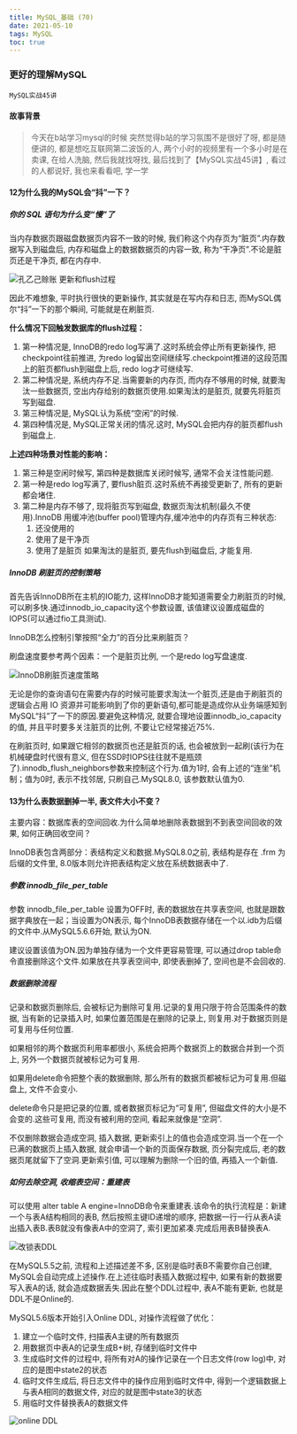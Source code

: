 ```yaml
---
title: MySQL_基础 (70)
date: 2021-05-10
tags: MySQL
toc: true
---
```


### 更好的理解MySQL
    MySQL实战45讲

<!-- more -->

#### 故事背景
> 今天在b站学习mysql的时候 突然觉得b站的学习氛围不是很好了呀, 都是随便讲的, 都是想吃互联网第二波饭的人, 两个小时的视频里有一个多小时是在卖课,  在给人洗脑, 然后我就找呀找, 最后找到了【MySQL实战45讲】, 看过的人都说好, 我也来看看吧, 学一学

#### 12为什么我的MySQL会“抖”一下？

##### 你的 SQL 语句为什么变“慢”了

当内存数据页跟磁盘数据页内容不一致的时候, 我们称这个内存页为“脏页”.内存数据写入到磁盘后, 内存和磁盘上的数据数据页的内容一致, 称为“干净页”.不论是脏页还是干净页, 都在内存中.

![孔乙己赊账 更新和flush过程](/img/20210510_1.png)


因此不难想象, 平时执行很快的更新操作, 其实就是在写内存和日志, 而MySQL偶尔“抖”一下的那个瞬间, 可能就是在刷脏页.

**什么情况下回触发数据库的flush过程：**

1. 第一种情况是, InnoDB的redo log写满了.这时系统会停止所有更新操作, 把checkpoint往前推进, 为redo log留出空间继续写.checkpoint推进的这段范围上的脏页都flush到磁盘上后, redo log才可继续写.
2. 第二种情况是, 系统内存不足.当需要新的内存页, 而内存不够用的时候, 就要淘汰一些数据页, 空出内存给别的数据页使用.如果淘汰的是脏页, 就要先将脏页写到磁盘.
3. 第三种情况是, MySQL认为系统“空闲”的时候.
4. 第四种情况是, MySQL正常关闭的情况.这时, MySQL会把内存的脏页都flush到磁盘上.


**上述四种场景对性能的影响：**

1. 第三种是空闲时候写, 第四种是数据库关闭时候写, 通常不会关注性能问题.
2. 第一种是redo log写满了, 要flush脏页.这时系统不再接受更新了, 所有的更新都会堵住.
3. 第二种是内存不够了, 现将脏页写到磁盘, 数据页淘汰机制(最久不使用).InnoDB 用缓冲池(buffer pool)管理内存,缓冲池中的内存页有三种状态:
	1. 还没使用的
	2. 使用了是干净页
	3. 使用了是脏页
    如果淘汰的是脏页, 要先flush到磁盘后, 才能复用.

##### InnoDB 刷脏页的控制策略

首先告诉InnoDB所在主机的IO能力, 这样InnoDB才能知道需要全力刷脏页的时候, 可以刷多快.通过innodb_io_capacity这个参数设置, 该值建议设置成磁盘的IOPS(可以通过fio工具测试).

InnoDB怎么控制引擎按照“全力”的百分比来刷脏页？

刷盘速度要参考两个因素：一个是脏页比例, 一个是redo log写盘速度.

![InnoDB刷脏页速度策略](/img/20210510_2.png)


无论是你的查询语句在需要内存的时候可能要求淘汰一个脏页,还是由于刷脏页的逻辑会占用 IO 资源并可能影响到了你的更新语句,都可能是造成你从业务端感知到 MySQL“抖”了一下的原因.要避免这种情况, 就要合理地设置innodb_io_capacity的值, 并且平时要多关注脏页的比例, 不要让它经常接近75%.

在刷脏页时, 如果跟它相邻的数据页也还是脏页的话, 也会被放到一起刷(该行为在机械硬盘时代很有意义, 但在SSD时IOPS往往就不是瓶颈了).innodb_flush_neighbors参数来控制这个行为.值为1时, 会有上述的“连坐”机制；值为0时, 表示不找邻居, 只刷自己.MySQL8.0, 该参数默认值为0.

#### 13为什么表数据删掉一半, 表文件大小不变？

主要内容：数据库表的空间回收.为什么简单地删除表数据到不到表空间回收的效果, 如何正确回收空间？

InnoDB表包含两部分：表结构定义和数据.MySQL8.0之前, 表结构是存在 .frm 为后缀的文件里, 8.0版本则允许把表结构定义放在系统数据表中了.

##### 参数 innodb_file_per_table

参数 innodb_file_per_table 设置为OFF时, 表的数据放在共享表空间, 也就是跟数据字典放在一起；当设置为ON表示, 每个InnoDB表数据存储在一个以.idb为后缀的文件中.从MySQL5.6.6开始, 默认为ON.

建议设置该值为ON.因为单独存储为一个文件更容易管理, 可以通过drop table命令直接删除这个文件.如果放在共享表空间中, 即使表删掉了, 空间也是不会回收的.

##### 数据删除流程

记录和数据页删除后, 会被标记为删除可复用.记录的复用只限于符合范围条件的数据, 当有新的记录插入时, 如果位置范围是在删除的记录上, 则复用.对于数据页则是可复用与任何位置.

如果相邻的两个数据页利用率都很小, 系统会把两个数据页上的数据合并到一个页上, 另外一个数据页就被标记为可复用.

如果用delete命令把整个表的数据删除, 那么所有的数据页都被标记为可复用.但磁盘上, 文件不会变小.

delete命令只是把记录的位置, 或者数据页标记为“可复用”, 但磁盘文件的大小是不会变的.这些可复用, 而没有被利用的空间, 看起来就像是“空洞”.

不仅删除数据会造成空洞, 插入数据, 更新索引上的值也会造成空洞.当一个在一个已满的数据页上插入数据, 就会申请一个新的页面保存数据, 页分裂完成后, 老的数据页尾就留下了空洞.更新索引值, 可以理解为删除一个旧的值, 再插入一个新值.

##### 如何去除空洞, 收缩表空间：重建表

可以使用 alter table A engine=InnoDB命令来重建表.该命令的执行流程是：新建一个与表A结构相同的表B, 然后按照主键ID递增的顺序, 把数据一行一行从表A读出插入表B.表B就没有像表A中的空洞了, 索引更加紧凑.完成后用表B替换表A.

![改锁表DDL](/img/20210510_3.png)

在MySQL5.5之前, 流程和上述描述差不多, 区别是临时表B不需要你自己创建, MySQL会自动完成上述操作.在上述往临时表插入数据过程中, 如果有新的数据要写入表A的话, 就会造成数据丢失.因此在整个DDL过程中, 表A不能有更新, 也就是DDL不是Online的.

MySQL5.6版本开始引入Online DDL, 对操作流程做了优化：

1. 建立一个临时文件, 扫描表A主键的所有数据页
2. 用数据页中表A的记录生成B+树, 存储到临时文件中
3. 生成临时文件的过程中, 将所有对A的操作记录在一个日志文件(row log)中, 对应的是图中state2的状态
4. 临时文件生成后, 将日志文件中的操作应用到临时文件中, 得到一个逻辑数据上与表A相同的数据文件, 对应的就是图中state3的状态
5. 用临时文件替换表A的数据文件

![online DDL](/img/20210510_4.png)

